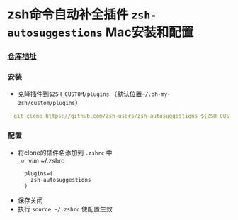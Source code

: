 # zsh命令自动补全插件 `zsh-autosuggestions` Mac安装和配置

### [仓库地址](https://github.com/zsh-users/zsh-autosuggestions)

### 安装
  - 克隆插件到`$ZSH_CUSTOM/plugins` （默认位置`~/.oh-my-zsh/custom/plugins`）
  ```yaml copy
    git clone https://github.com/zsh-users/zsh-autosuggestions ${ZSH_CUSTOM:-~/.oh-my-zsh/custom}/plugins/zsh-autosuggestions
  ```

### 配置
  - 将clone的插件名添加到 `.zshrc` 中
    - vim ~/.zshrc
    ```
      plugins=(
        zsh-autosuggestions
      )
    ```
  - 保存关闭
  - 执行 `source ~/.zshrc` 使配置生效
